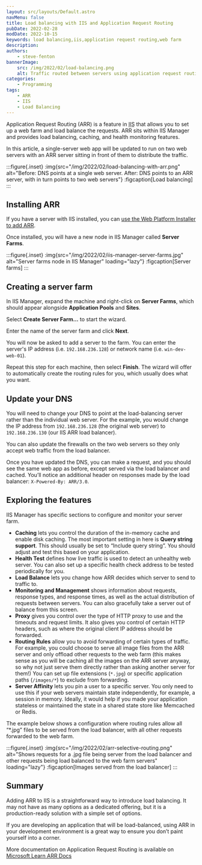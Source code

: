 ```yaml
---
layout: src/layouts/Default.astro
navMenu: false
title: Load balancing with IIS and Application Request Routing
pubDate: 2022-02-28
modDate: 2022-10-15
keywords: load balancing,iis,application request routing,web farm
description: 
authors:
    - steve-fenton
bannerImage:
    src: /img/2022/02/load-balancing.png
    alt: Traffic routed between servers using application request routing
categories:
    - Programming
tags:
    - ARR
    - IIS
    - Load Balancing
---
```


Application Request Routing (ARR) is a feature in <abbr title="Internet Information Services">IIS</abbr> that allows you to set up a web farm and load balance the requests. ARR sits within IIS Manager and provides load balancing, caching, and health monitoring features.

In this article, a single-server web app will be updated to run on two web servers with an ARR server sitting in front of them to distribute the traffic.

:::figure{.inset}
:img{src="/img/2022/02/load-balancing-with-arr.png" alt="Before: DNS points at a single web server. After: DNS points to an ARR server, with in turn points to two web servers"}
:figcaption[Load balancing]
:::

## Installing ARR

If you have a server with IIS installed, you can [use the Web Platform Installer to add ARR](https://www.iis.net/downloads/microsoft/application-request-routing).

Once installed, you will have a new node in IIS Manager called **Server Farms**.

:::figure{.inset}
:img{src="/img/2022/02/iis-manager-server-farms.jpg" alt="Server farms node in IIS Manager" loading="lazy"}
:figcaption[Server farms]
:::

## Creating a server farm

In IIS Manager, expand the machine and right-click on **Server Farms**, which should appear alongside **Application Pools** and **Sites**.

Select **Create Server Farm…** to start the wizard.

Enter the name of the server farm and click **Next**.

You will now be asked to add a server to the farm. You can enter the server's IP address (i.e. `192.168.236.128`) or network name (i.e. `win-dev-web-01`).

Repeat this step for each machine, then select **Finish**. The wizard will offer to automatically create the routing rules for you, which usually does what you want.

## Update your DNS

You will need to change your DNS to point at the load-balancing server rather than the individual web server. For the example, you would change the IP address from `192.168.236.128` (the original web server) to `192.168.236.130` (our IIS ARR load balancer).

You can also update the firewalls on the two web servers so they only accept web traffic from the load balancer.

Once you have updated the DNS, you can make a request, and you should see the same web app as before, except served via the load balancer and cached. You’ll notice an additional header on responses made by the load balancer: `X-Powered-By: ARR/3.0`.

## Exploring the features

IIS Manager has specific sections to configure and monitor your server farm.

- **Caching** lets you control the duration of the in-memory cache and enable disk caching. The most important setting in here is **Query string support**. This should usually be set to “Include query string”. You should adjust and test this based on your application.
- **Health Test** defines how live traffic is used to detect an unhealthy web server. You can also set up a specific health check address to be tested periodically for you.
- **Load Balance** lets you change how ARR decides which server to send to traffic to.
- **Monitoring and Management** shows information about requests, response types, and response times, as well as the actual distribution of requests between servers. You can also gracefully take a server out of balance from this screen.
- **Proxy** gives you control over the type of HTTP proxy to use and the timeouts and request limits. It also gives you control of certain HTTP headers, such as where the original client IP address should be forwarded.
- **Routing Rules** allow you to avoid forwarding of certain types of traffic. For example, you could choose to serve all image files from the ARR server and only offload other requests to the web farm (this makes sense as you will be caching all the images on the ARR server anyway, so why not just serve them directly rather than asking another server for them!) You can set up file extensions (`*.jpg`) or specific application paths (`/images/*`) to exclude from forwarding.
- **Server Affinity** lets you pin a user to a specific server. You only need to use this if your web servers maintain state independently, for example, a session in memory. Ideally, it would help if you made your application stateless or maintained the state in a shared state store like Memcached or Redis.

The example below shows a configuration where routing rules allow all “\*.jpg” files to be served from the load balancer, with all other requests forwarded to the web farm.

:::figure{.inset}
:img{src="/img/2022/02/arr-selective-routing.png" alt="Shows requests for a .jpg file being server from the load balancer and other requests being load balanced to the web farm servers" loading="lazy"}
:figcaption[Images served from the load balancer]
:::

## Summary

Adding ARR to IIS is a straightforward way to introduce load balancing. It may not have as many options as a dedicated offering, but it is a production-ready solution with a simple set of options.

If you are developing an application that will be load-balanced, using ARR in your development environment is a great way to ensure you don’t paint yourself into a corner.

More documentation on Application Request Routing is available on [Microsoft Learn ARR Docs](https://docs.microsoft.com/en-us/iis/extensions/planning-for-arr/using-the-application-request-routing-module?WT.mc_id=DT-MVP-5002938)